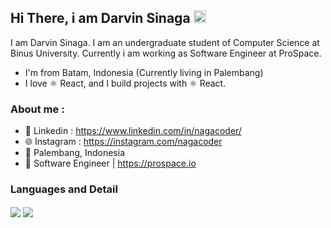 
<!-- <p align="center">
<a href="https://darvinsinaga.com" target="_blank">
  <img src="https://raw.githubusercontent.com/sultanzio/sultanzio/main/corsair-wallpaper-previewf.jpg">
</a>
</p> -->


## Hi There, i am Darvin Sinaga <img src="https://media.giphy.com/media/hvRJCLFzcasrR4ia7z/giphy.gif" width="20px">


I am  Darvin Sinaga. I am an undergraduate student of Computer Science at Binus University. Currently i am working as Software Engineer at ProSpace.

- I'm from Batam, Indonesia (Currently living in Palembang)
- I love ⚛ React, and I build projects with ⚛ React.


### About me : 

- 📘 Linkedin  : https://www.linkedin.com/in/nagacoder/
- 🌐 Instagram : https://instagram.com/nagacoder
- 📌 Palembang, Indonesia
- 📎 Software Engineer | https://prospace.io



### Languages and Detail
<p>
    <img align="center" src="https://github-readme-stats.vercel.app/api?username=nagacoder&count_private=true&show_icons=true&bg_color=F6F8FA&title_color=5069DF&hide=issues&icon_color=EB445E"/>
    <img align="center" src="https://github-readme-stats.vercel.app/api/top-langs/?username=nagacoder&layout=compact&langs_count=10"/>
</p>
